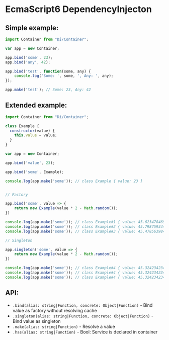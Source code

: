 EcmaScript6 DependencyInjecton
==============================

## Simple example:

```js
import Container from "Di/Container";

var app = new Container;

app.bind('some', 23);
app.bind('any', 42);

app.bind('test', function(some, any) {
    console.log('Some: ', some, ', Any: ', any);
});

app.make('test'); // Some: 23, Any: 42
```

## Extended example:

```js
import Container from "Di/Container";

class Example {
  constructor(value) {
    this.value = value;
  }
}

var app = new Container;

app.bind('value', 23);

app.bind('some', Example);

console.log(app.make('some')); // class Example { value: 23 }


// Factory

app.bind('some', value => {
    return new Example(value * 2 - Math.random());
})

console.log(app.make('some')); // class Example#1 { value: 45.62347846928734 }
console.log(app.make('some')); // class Example#2 { value: 45.79875934435664 }
console.log(app.make('some')); // class Example#3 { value: 45.47856398475633 }

// Singleton

app.singleton('some', value => {
    return new Example(value * 2 - Math.random());
})

console.log(app.make('some')); // class Example#4 { value: 45.32423423423436 }
console.log(app.make('some')); // class Example#4 { value: 45.32423423423436 }
console.log(app.make('some')); // class Example#4 { value: 45.32423423423436 }
```

## API:

- `.bind(alias: string|Function, concrete: Object|Function)` - Bind value as factory without resolving cache
- `.singleton(alias: string|Function, concrete: Object|Function)` - Bind value as singleton
- `.make(alias: string|Function)` - Resolve a value
- `.has(alias: string|Function)` - Bool: Service is declared in container